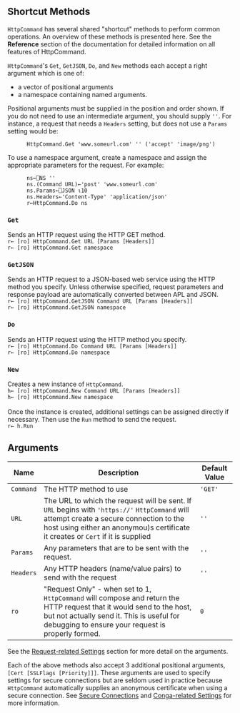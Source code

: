 ## Shortcut Methods
`HttpCommand` has several shared "shortcut" methods to perform common operations. An overview of these methods is presented here. See the **Reference** section of the documentation for detailed information on all features of HttpCommand.

`HttpCommand`'s `Get`, `GetJSON`, `Do`, and `New` methods each accept a right argument which is one of:

* a vector of positional arguments
* a namespace containing named arguments. 

Positional arguments must be supplied in the position and order shown.  If you do not need to use an intermediate argument, you should supply `''`. For instance, a request that needs a `Headers` setting, but does not use a `Params` setting would be:

````
      HttpCommand.Get 'www.someurl.com' '' ('accept' 'image/png')
````

To use a namespace argument, create a namespace and assign the appropriate parameters for the request.  For example:
````
      ns←⎕NS ''
      ns.(Command URL)←'post' 'www.someurl.com'
      ns.Params←⎕JSON ⍳10
      ns.Headers←'Content-Type' 'application/json'
      r←HttpCommand.Do ns
````
### **`Get`**
Sends an HTTP request using the HTTP GET method.<br>
`r← [ro] HttpCommand.Get URL [Params [Headers]]`<br>
`r← [ro] HttpCommand.Get namespace`<br>

### **`GetJSON`**
Sends an HTTP request to a JSON-based web service using the HTTP method you specify. Unless otherwise specified, request parameters and response payload are automatically converted between APL and JSON.<br>
`r← [ro] HttpCommand.GetJSON Command URL [Params [Headers]]`<br>
`r← [ro] HttpCommand.GetJSON namespace`<br>
### **`Do`**
Sends an HTTP request using the HTTP method you specify.<br>
`r← [ro] HttpCommand.Do Command URL [Params [Headers]]`<br>
`r← [ro] HttpCommand.Do namespace`<br>

### **`New`**
Creates a new instance of `HttpCommand`.<br>
`h← [ro] HttpCommand.New Command URL [Params [Headers]]`<br>
`h← [ro] HttpCommand.New namespace`<br><br>
Once the instance is created, additional settings can be assigned directly if necessary. Then use the `Run` method to send the request.<br> 
`r← h.Run`

## Arguments
Name | Description | Default Value
---|---|---
`Command` | The HTTP method to use| `'GET'` 
`URL` | The URL to which the request will be sent. If `URL` begins with `'https://'` `HttpCommand` will attempt create a secure connection to the host using either an anonymou)s certificate it creates or `Cert` if it is supplied   | `''`
`Params` | Any parameters that are to be sent with the request. | `''`
`Headers` | Any HTTP headers (name/value pairs) to send with the request | `''` 
`ro` | "Request Only" - when set to 1, `HttpCommand` will compose and return the HTTP request that it would send to the host, but not actually send it.  This is useful for debugging to ensure your request is properly formed. | `0`

See the [Request-related Settings](./request-settings.md) section for more detail on the arguments. 

Each of the above methods also accept 3 additional positional arguments, `[Cert [SSLFlags [Priority]]]`.  These arguments are used to specify settings for secure connections but are seldom used in practice because `HttpCommand` automatically supplies an anonymous certificate when using a secure connection. See [Secure Connections](./secure.md) and [Conga-related Settings](./conga-settings.md) for more information.